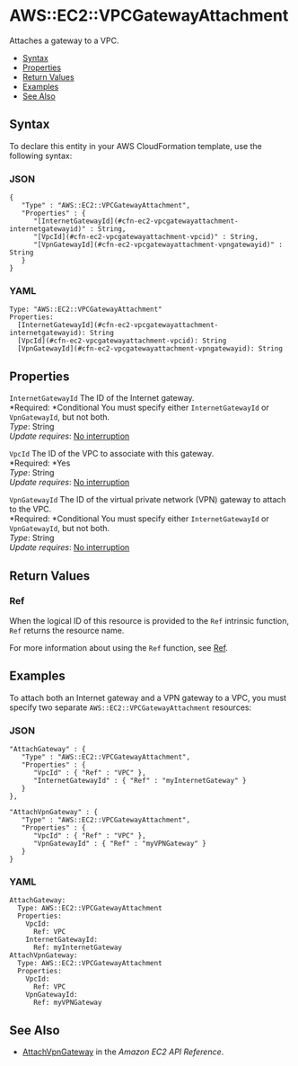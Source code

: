 # AWS::EC2::VPCGatewayAttachment<a name="aws-resource-ec2-vpc-gateway-attachment"></a>

Attaches a gateway to a VPC\.


+ [Syntax](#aws-resource-ec2-vpcgatewayattachment-syntax)
+ [Properties](#w3ab2c21c10d486b9)
+ [Return Values](#w3ab2c21c10d486c11)
+ [Examples](#w3ab2c21c10d486c13)
+ [See Also](#w3ab2c21c10d486c15)

## Syntax<a name="aws-resource-ec2-vpcgatewayattachment-syntax"></a>

To declare this entity in your AWS CloudFormation template, use the following syntax:

### JSON<a name="aws-resource-ec2-vpcgatewayattachment-syntax.json"></a>

```
{
   "Type" : "AWS::EC2::VPCGatewayAttachment",
   "Properties" : {
      "[InternetGatewayId](#cfn-ec2-vpcgatewayattachment-internetgatewayid)" : String,
      "[VpcId](#cfn-ec2-vpcgatewayattachment-vpcid)" : String,
      "[VpnGatewayId](#cfn-ec2-vpcgatewayattachment-vpngatewayid)" : String
   }
}
```

### YAML<a name="aws-resource-ec2-vpcgatewayattachment-syntax.yaml"></a>

```
Type: "AWS::EC2::VPCGatewayAttachment"
Properties: 
  [InternetGatewayId](#cfn-ec2-vpcgatewayattachment-internetgatewayid): String
  [VpcId](#cfn-ec2-vpcgatewayattachment-vpcid): String
  [VpnGatewayId](#cfn-ec2-vpcgatewayattachment-vpngatewayid): String
```

## Properties<a name="w3ab2c21c10d486b9"></a>

`InternetGatewayId`  <a name="cfn-ec2-vpcgatewayattachment-internetgatewayid"></a>
The ID of the Internet gateway\.  
*Required: *Conditional You must specify either `InternetGatewayId` or `VpnGatewayId`, but not both\.  
*Type*: String  
*Update requires*: [No interruption](using-cfn-updating-stacks-update-behaviors.md#update-no-interrupt)

`VpcId`  <a name="cfn-ec2-vpcgatewayattachment-vpcid"></a>
The ID of the VPC to associate with this gateway\.  
*Required: *Yes  
*Type*: String  
*Update requires*: [No interruption](using-cfn-updating-stacks-update-behaviors.md#update-no-interrupt)

`VpnGatewayId`  <a name="cfn-ec2-vpcgatewayattachment-vpngatewayid"></a>
The ID of the virtual private network \(VPN\) gateway to attach to the VPC\.  
*Required: *Conditional You must specify either `InternetGatewayId` or `VpnGatewayId`, but not both\.  
*Type*: String  
*Update requires*: [No interruption](using-cfn-updating-stacks-update-behaviors.md#update-no-interrupt)

## Return Values<a name="w3ab2c21c10d486c11"></a>

### Ref<a name="w3ab2c21c10d486c11b2"></a>

When the logical ID of this resource is provided to the `Ref` intrinsic function, `Ref` returns the resource name\.

For more information about using the `Ref` function, see [Ref](intrinsic-function-reference-ref.md)\.

## Examples<a name="w3ab2c21c10d486c13"></a>

To attach both an Internet gateway and a VPN gateway to a VPC, you must specify two separate `AWS::EC2::VPCGatewayAttachment` resources:

### JSON<a name="aws-resource-ec2-vpcgatewayattachment-example-1.json"></a>

```
"AttachGateway" : {
   "Type" : "AWS::EC2::VPCGatewayAttachment",
   "Properties" : {
      "VpcId" : { "Ref" : "VPC" },
      "InternetGatewayId" : { "Ref" : "myInternetGateway" }
   }
},

"AttachVpnGateway" : {
   "Type" : "AWS::EC2::VPCGatewayAttachment",
   "Properties" : {
      "VpcId" : { "Ref" : "VPC" },
      "VpnGatewayId" : { "Ref" : "myVPNGateway" }
   }
}
```

### YAML<a name="aws-resource-ec2-vpcgatewayattachment-example-1.yaml"></a>

```
AttachGateway:
  Type: AWS::EC2::VPCGatewayAttachment
  Properties:
    VpcId:
      Ref: VPC
    InternetGatewayId:
      Ref: myInternetGateway
AttachVpnGateway:
  Type: AWS::EC2::VPCGatewayAttachment
  Properties:
    VpcId:
      Ref: VPC
    VpnGatewayId:
      Ref: myVPNGateway
```

## See Also<a name="w3ab2c21c10d486c15"></a>

+ [AttachVpnGateway](http://docs.aws.amazon.com/AWSEC2/latest/APIReference/ApiReference-query-AttachVpnGateway.html) in the *Amazon EC2 API Reference*\.